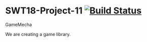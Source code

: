 # SWT18-Project-11 [![Build Status](https://travis-ci.org/hpi-swa-teaching/GameMecha.svg?branch=developer)](https://travis-ci.org/hpi-swa-teaching/GameMecha)
GameMecha

We are creating a game library.
